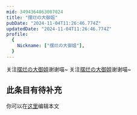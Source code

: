 ```yaml
---
mid: 3494364863007024
title: "摆烂の大御姐"
pubDate: "2024-11-04T11:26:46.774Z"
updatedDate: "2024-11-04T11:26:46.774Z"
profile:
  {
    Nickname: ["摆烂の大御姐"],
  }
---
```


关注[摆烂の大御姐](https://space.bilibili.com/3494364863007024)谢谢喵~ 关注[摆烂の大御姐](https://space.bilibili.com/3494364863007024)谢谢喵~

## 此条目有待补充
你可以在[这里](https://github.com/Yuhanawa/VTuber.ICU-Content/edit/master/v/摆烂の大御姐/index.md)编辑本文
